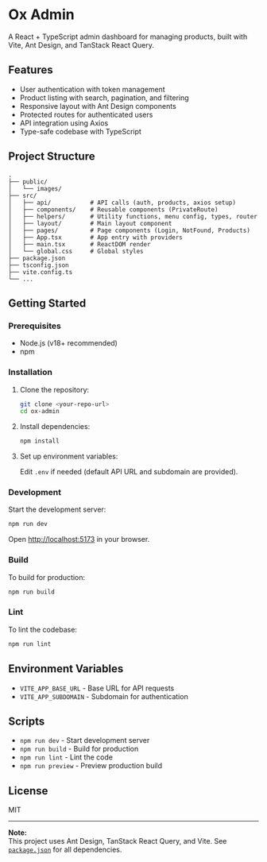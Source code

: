 # Ox Admin

A React + TypeScript admin dashboard for managing products, built with Vite, Ant Design, and TanStack React Query.

## Features

- User authentication with token management
- Product listing with search, pagination, and filtering
- Responsive layout with Ant Design components
- Protected routes for authenticated users
- API integration using Axios
- Type-safe codebase with TypeScript

## Project Structure

```
.
├── public/
│   └── images/
├── src/
│   ├── api/           # API calls (auth, products, axios setup)
│   ├── components/    # Reusable components (PrivateRoute)
│   ├── helpers/       # Utility functions, menu config, types, router
│   ├── layout/        # Main layout component
│   ├── pages/         # Page components (Login, NotFound, Products)
│   ├── App.tsx        # App entry with providers
│   ├── main.tsx       # ReactDOM render
│   └── global.css     # Global styles
├── package.json
├── tsconfig.json
├── vite.config.ts
└── ...
```

## Getting Started

### Prerequisites

- Node.js (v18+ recommended)
- npm

### Installation

1. Clone the repository:

   ```sh
   git clone <your-repo-url>
   cd ox-admin
   ```

2. Install dependencies:

   ```sh
   npm install
   ```

3. Set up environment variables:

   Edit `.env` if needed (default API URL and subdomain are provided).

### Development

Start the development server:

```sh
npm run dev
```

Open [http://localhost:5173](http://localhost:5173) in your browser.

### Build

To build for production:

```sh
npm run build
```

### Lint

To lint the codebase:

```sh
npm run lint
```

## Environment Variables

- `VITE_APP_BASE_URL` - Base URL for API requests
- `VITE_APP_SUBDOMAIN` - Subdomain for authentication

## Scripts

- `npm run dev` - Start development server
- `npm run build` - Build for production
- `npm run lint` - Lint the code
- `npm run preview` - Preview production build

## License

MIT

---

**Note:**  
This project uses Ant Design, TanStack React Query, and Vite. See [`package.json`](package.json) for all dependencies.
